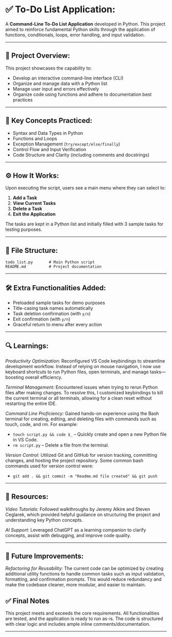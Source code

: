 # ✅ To-Do List Application:

A **Command-Line To-Do List Application** developed in Python. This project aimed to reinforce fundamental Python skills through the application of functions, conditionals, loops, error handling, and input validation.

---

## 📌 Project Overview:

This project showcases the capability to:

- Develop an interactive command-line interface (CLI)
- Organize and manage data with a Python list
- Manage user input and errors effectively
- Organize code using functions and adhere to documentation best practices

---

## 🧠 Key Concepts Practiced:

- Syntax and Data Types in Python
- Functions and Loops
- Exception Management (`try/except/else/finally`)
- Control Flow and Input Verification
- Code Structure and Clarity (including comments and docstrings)

---

## ⚙️ How It Works:

Upon executing the script, users see a main menu where they can select to:

1. **Add a Task**
2. **View Current Tasks**
3. **Delete a Task**
4. **Exit the Application**

The tasks are kept in a Python list and initially filled with 3 sample tasks for testing purposes.

---

## 📂 File Structure:

```
todo_list.py       # Main Python script
README.md          # Project documentation
```

---

## 🛠️ Extra Functionalities Added:

- Preloaded sample tasks for demo purposes
- Title-casing task names automatically
- Task deletion confirmation (with `y/n`)
- Exit confirmation (with `y/n`)
- Graceful return to menu after every action

---

## 🔍 Learnings:

_Productivity Optimization:_ Reconfigured VS Code keybindings to streamline development workflow. Instead of relying on mouse navigation, I now use keyboard shortcuts to run Python files, open terminals, and manage tasks—boosting overall efficiency.

_Terminal Management:_ Encountered issues when trying to rerun Python files after making changes. To resolve this, I customized keybindings to kill the current terminal or all terminals, allowing for a clean reset without restarting the entire IDE.

_Command Line Proficiency:_ Gained hands-on experience using the Bash terminal for creating, editing, and deleting files with commands such as touch, code, and rm. For example:

- `touch script.py && code $_` – Quickly create and open a new Python file in VS Code.
- `rm script.py` – Delete a file from the terminal.

_Version Control:_ Utilized Git and GitHub for version tracking, committing changes, and hosting the project repository.
Some common bash commands used for version control were:

- `git add . && git commit -m "Readme.md file created" && git push`

---

## 📜 Resources:

_Video Tutorials:_ Followed walkthroughs by Jeremy Alkire and Steven Ceglarek, which provided helpful guidance on structuring the project and understanding key Python concepts.

_AI Support:_ Leveraged ChatGPT as a learning companion to clarify concepts, assist with debugging, and improve code quality.

---

## 🔮 Future Improvements:

_Refactoring for Reusability:_ The current code can be optimized by creating additional utility functions to handle common tasks such as input validation, formatting, and confirmation prompts. This would reduce redundancy and make the codebase cleaner, more modular, and easier to maintain.

## ✅ Final Notes

This project meets and exceeds the core requirements. All functionalities are tested, and the application is ready to run as-is. The code is structured with clear logic and includes ample inline comments/documentation.

---
